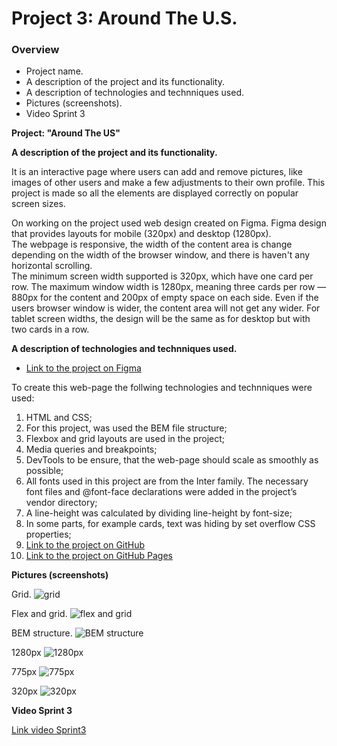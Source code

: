 # Project 3: Around The U.S.

### Overview

- Project name.
- A description of the project and its functionality.
- A description of technologies and technniques used.
- Pictures (screenshots).
- Video Sprint 3

**Project: "Around The US"**

**A description of the project and its functionality.**

It is an interactive page where users can add and remove pictures, like images of other users and make a few adjustments to their own profile.
This project is made so all the elements are displayed correctly on popular screen sizes.

On working on the project used web design created on Figma. Figma design that provides layouts for mobile (320px) and desktop (1280px).  
The webpage is responsive, the width of the content area is change depending on the width of the browser window, and there is haven't any horizontal scrolling.  
The minimum screen width supported is 320px, which have one card per row. The maximum window width is 1280px, meaning three cards per row — 880px for the content and 200px of empty space on each side. Even if the users browser window is wider, the content area will not get any wider. For tablet screen widths, the design will be the same as for desktop but with two cards in a row.

**A description of technologies and technniques used.**

- [Link to the project on Figma](https://www.figma.com/file/ii4xxsJ0ghevUOcssTlHZv/Sprint-3%3A-Around-the-US?node-id=0%3A1)

To create this web-page the follwing technologies and technniques were used:

1. HTML and CSS;
2. For this project, was used the BEM file structure;
3. Flexbox and grid layouts are used in the project;
4. Media queries and breakpoints;
5. DevTools to be ensure, that the web-page should scale as smoothly as possible;
6. All fonts used in this project are from the Inter family. The necessary font files and @font-face declarations were added in the project’s vendor directory;
7. A line-height was calculated by dividing line-height by font-size;
8. In some parts, for example cards, text was hiding by set overflow CSS properties;
9. [Link to the project on GitHub](https://github.com/Goldshtern/se_project_aroundtheus.git)
10. [Link to the project on GitHub Pages](https://goldshtern.github.io/se_project_aroundtheus/)

**Pictures (screenshots)**

Grid.
![grid](..src/images/demo/BEM%20file%20stucture.png)

Flex and grid.
![flex and grid](.src/images/demo/flex%20and%20grid.png)

BEM structure.
![BEM structure](.src/images/demo/BEM%20file%20stucture.png)

1280px
![1280px](.src/images/demo/1280px.png)

775px
![775px](.src/images/demo/775px.png)

320px
![320px](.src/images/demo/320px.png)

**Video Sprint 3**

[Link video Sprint3](https://drive.google.com/file/d/10PqCoLS06U0tTde5b6TW8NSebKJPk0fy/view?usp=sharing)
